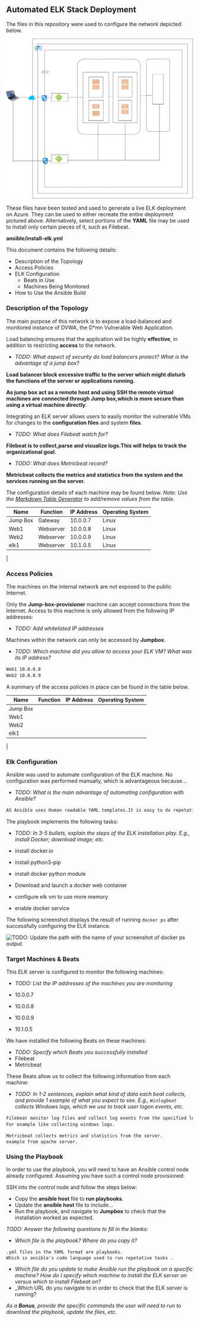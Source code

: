 ## Automated ELK Stack Deployment

The files in this repository were used to configure the network depicted below.

![Network Diagram](drawing/project-1.drawio.png)

These files have been tested and used to generate a live ELK deployment on Azure. They can be used to either recreate the entire deployment pictured above. Alternatively, select portions of the **YAML** file may be used to install only certain pieces of it, such as Filebeat.


  **ansible/install-elk.yml**
  

This document contains the following details:
- Description of the Topology
- Access Policies
- ELK Configuration
  - Beats in Use
  - Machines Being Monitored
- How to Use the Ansible Build


### Description of the Topology

The main purpose of this network is to expose a load-balanced and monitored instance of DVWA, the D*mn Vulnerable Web Application.

Load balancing ensures that the application will be highly **effective**, in addition to restricting **access** to the network.
- _TODO: What aspect of security do load balancers protect? What is the advantage of a jump box?_



**Load balancer block excessive traffic to the server which might disturb the functions of the server or applications running.**

**As jump box act as a remote host and using SSH the remote virtual machines are connected through Jump box,which is more secure than using a virtual machine directly.**

Integrating an ELK server allows users to easily monitor the vulnerable VMs for changes to the **configuration files** and system **files**.
- _TODO: What does Filebeat watch for?_

**Filebeat is to collect,parse and visualize logs.This will helps to track the organizational goal.**

- _TODO: What does Metricbeat record?_

**Metricbeat collects the metrics and statistics from the system and the services running on the server.**

The configuration details of each machine may be found below.
_Note: Use the [Markdown Table Generator](http://www.tablesgenerator.com/markdown_tables) to add/remove values from the table_.


| Name     | Function  | IP Address | Operating System |
|----------|-----------|------------|------------------|
| Jump Box | Gateway   | 10.0.0.7   | Linux            |
| Web1     | Webserver | 10.0.0.8   | Linux            |
| Web2     | Webserver | 10.0.0.9   | Linux            |
| elk1     | Webserver | 10.1.0.5   | Linux            |
|      

### Access Policies

The machines on the internal network are not exposed to the public Internet. 

Only the  **Jump-box-provisioner**  machine can accept connections from the Internet. Access to this machine is only allowed from the following IP addresses:
- _TODO: Add whitelisted IP addresses_

Machines within the network can only be accessed by **Jumpbox**.
- _TODO: Which machine did you allow to access your ELK VM? What was its IP address?_

```bash
Web1 10.0.0.8
Web2 10.0.0.9
```


A summary of the access policies in place can be found in the table below.


| Name     | Function  | IP Address | Operating System |
|----------|-----------|------------|------------------|
| Jump Box |           |            |                  |
| Web1     |           |            |                  | 
| Web2     |           |            |                  |  
| elk1     |           |            |                  |
|

### Elk Configuration

Ansible was used to automate configuration of the ELK machine. No configuration was performed manually, which is advantageous because...
- _TODO: What is the main advantage of automating configuration with Ansible?_

``` bash
AS Ansible uses Human readable YAML templates.It is easy to do repetative tasks automatically.
```


The playbook implements the following tasks:
- _TODO: In 3-5 bullets, explain the steps of the ELK installation play. E.g., install Docker; download image; etc._
- install docker.io

- install python3-pip

- install docker python module

- Download and launch a docker web container

- configure elk vm to use more memory

- enable docker service


The following screenshot displays the result of running `docker ps` after successfully configuring the ELK instance.

![TODO: Update the path with the name of your screenshot of docker ps output](Images/docker_ps_output.png)

### Target Machines & Beats
This ELK server is configured to monitor the following machines:
- _TODO: List the IP addresses of the machines you are monitoring_

- 10.0.0.7
- 10.0.0.8
- 10.0.0.9
- 10.1.0.5


We have installed the following Beats on these machines:
- _TODO: Specify which Beats you successfully installed_
- Filebeat
- Metricbeat


These Beats allow us to collect the following information from each machine:
- _TODO: In 1-2 sentences, explain what kind of data each beat collects, and provide 1 example of what you expect to see. E.g., `Winlogbeat` collects Windows logs, which we use to track user logon events, etc._

```bash
Filebeat monitor log files and collect log events from the specified location and forwarded for indexing.
For example like collecting windows logs.
```
```
Metricbeat collects metrics and statistics from the server.
example from apache server.
```



### Using the Playbook
In order to use the playbook, you will need to have an Ansible control node already configured. Assuming you have such a control node provisioned: 

SSH into the control node and follow the steps below:
- Copy the **ansible host** file to  **run playbooks**.
- Update the **ansible host** file to include...
- Run the playbook, and navigate to **Jumpbox** to check that the installation worked as expected.

_TODO: Answer the following questions to fill in the blanks:_
- _Which file is the playbook? Where do you copy it?_

```
.yml files in the YAML format are playbooks.
Which is ansible's code language used to run repetative tasks .
```


- _Which file do you update to make Ansible run the playbook on a specific machine? How do I specify which machine to install the ELK server on versus which to install Filebeat on?_
- _Which URL do you navigate to in order to check that the ELK server is running?

_As a **Bonus**, provide the specific commands the user will need to run to download the playbook, update the files, etc._
